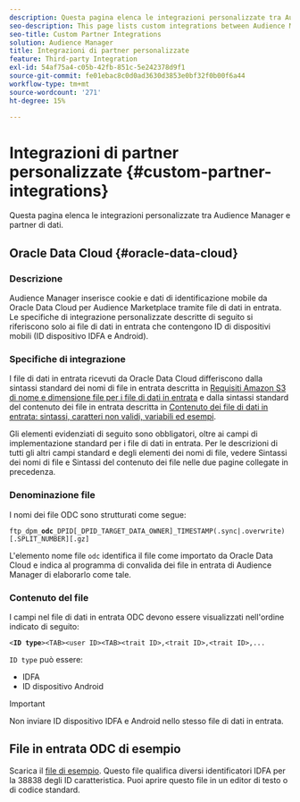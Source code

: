 ```yaml
---
description: Questa pagina elenca le integrazioni personalizzate tra Audience Manager e partner di dati.
seo-description: This page lists custom integrations between Audience Manager and data partners.
seo-title: Custom Partner Integrations
solution: Audience Manager
title: Integrazioni di partner personalizzate
feature: Third-party Integration
exl-id: 54af75a4-c05b-42fb-851c-5e242378d9f1
source-git-commit: fe01ebac8c0d0ad3630d3853e0bf32f0b00f6a44
workflow-type: tm+mt
source-wordcount: '271'
ht-degree: 15%

---
```


# Integrazioni di partner personalizzate {#custom-partner-integrations}

Questa pagina elenca le integrazioni personalizzate tra Audience Manager e partner di dati.

## Oracle Data Cloud {#oracle-data-cloud}

### Descrizione

Audience Manager inserisce cookie e dati di identificazione mobile da Oracle Data Cloud per Audience Marketplace tramite file di dati in entrata. Le specifiche di integrazione personalizzate descritte di seguito si riferiscono solo ai file di dati in entrata che contengono ID di dispositivi mobili (ID dispositivo IDFA e Android).

### Specifiche di integrazione

I file di dati in entrata ricevuti da Oracle Data Cloud differiscono dalla sintassi standard dei nomi di file in entrata descritta in [Requisiti Amazon S3 di nome e dimensione file per i file di dati in entrata](/help/using/integration/sending-audience-data/batch-data-transfer-explained/inbound-s3-filenames.md) e dalla sintassi standard del contenuto dei file in entrata descritta in [Contenuto dei file di dati in entrata: sintassi, caratteri non validi, variabili ed esempi](/help/using/integration/sending-audience-data/batch-data-transfer-explained/inbound-file-contents.md).

Gli elementi evidenziati di seguito sono obbligatori, oltre ai campi di implementazione standard per i file di dati in entrata. Per le descrizioni di tutti gli altri campi standard e degli elementi dei nomi di file, vedere Sintassi dei nomi di file e Sintassi del contenuto dei file nelle due pagine collegate in precedenza.

### Denominazione file

I nomi dei file ODC sono strutturati come segue:

`ftp_dpm_`**`odc`**`_DPID[_DPID_TARGET_DATA_OWNER]_TIMESTAMP(.sync|.overwrite)[.SPLIT_NUMBER][.gz]`

L&#39;elemento nome file `odc` identifica il file come importato da Oracle Data Cloud e indica al programma di convalida dei file in entrata di Audience Manager di elaborarlo come tale.

### Contenuto del file

I campi nel file di dati in entrata ODC devono essere visualizzati nell&#39;ordine indicato di seguito:

`<`**`ID type`**`><TAB><user ID><TAB><trait ID>,<trait ID>,<trait ID>,...`

`ID type` può essere:

* IDFA
* ID dispositivo Android

>[!IMPORTANT]
>
>Non inviare ID dispositivo IDFA e Android nello stesso file di dati in entrata.

## File in entrata ODC di esempio

Scarica il [file di esempio](/help/using/integration/assets/ftp_dpm_odc_12345_1556223815.sync). Questo file qualifica diversi identificatori IDFA per la 38838 degli ID caratteristica. Puoi aprire questo file in un editor di testo o di codice standard.

